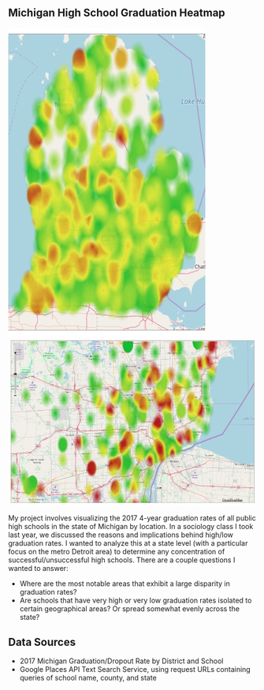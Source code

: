 ## Michigan High School Graduation Heatmap

![app screenshot](https://raw.githubusercontent.com/joshwalk/MIGraduationMap/master/fullMI.jpg)
![app screenshot](https://raw.githubusercontent.com/joshwalk/MIGraduationMap/master/southeastMI.jpg)

My project involves visualizing the 2017 4-year graduation rates of all public high schools in the state of Michigan by location. In a sociology class I took last year, we discussed the reasons and implications behind high/low graduation rates. I wanted to analyze this at a state level (with a particular focus on the metro Detroit area) to determine any concentration of successful/unsuccessful high schools. There are a couple questions I wanted to answer:
- Where are the most notable areas that exhibit a large disparity in graduation rates?
- Are schools that have very high or very low graduation rates isolated to certain geographical areas? Or spread somewhat evenly across the state?

## Data Sources
- 2017 Michigan Graduation/Dropout Rate by District and School
- Google Places API Text Search Service​, using request URLs containing queries of school name, county, and state